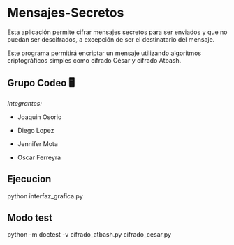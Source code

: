 # Mensajes-Secretos
Esta aplicación permite cifrar mensajes secretos para ser enviados y que no
puedan ser descifrados, a excepción de ser el destinatario del mensaje.

Este programa permitirá encriptar un mensaje utilizando algoritmos criptográficos simples como cifrado César y cifrado Atbash.

## Grupo Codeo 🖥️

*Integrantes:*

- Joaquin Osorio

- Diego Lopez

- Jennifer Mota

- Oscar Ferreyra

## Ejecucion

python interfaz_grafica.py

## Modo test

python -m doctest -v cifrado_atbash.py cifrado_cesar.py
